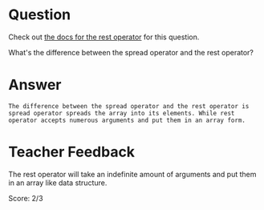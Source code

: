 # Question
Check out [the docs for the rest operator](https://developer.mozilla.org/en-US/docs/Web/JavaScript/Reference/Functions/rest_parameters) for this question.

What's the difference between the spread operator and the rest operator?

# Answer
    The difference between the spread operator and the rest operator is spread operator spreads the array into its elements. While rest operator accepts numerous arguments and put them in an array form. 

# Teacher Feedback

The rest operator will take an indefinite amount of arguments and put them in an array like data structure.

Score: 2/3